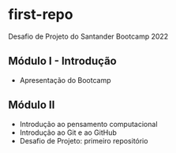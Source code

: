 # first-repo
Desafio de Projeto do Santander Bootcamp 2022

## Módulo I - Introdução
 - Apresentação do Bootcamp

## Módulo II
 - Introdução ao pensamento computacional
 - Introdução ao Git e ao GitHub
 - Desafio de Projeto: primeiro repositório
